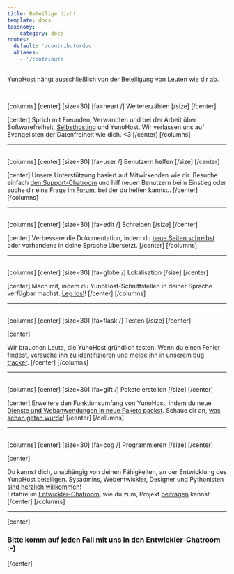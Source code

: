 ```yaml
---
title: Beteilige dich!
template: docs
taxonomy:
    category: docs
routes:
  default: '/contributordoc'
  aliases:
    - '/contribute'
---
```


<p class="lead">
YunoHost hängt ausschließlich von der Beteiligung von Leuten wie dir ab.
</p>

<hr style="margin-bottom: 30px;">

[columns]
[center]
[size=30]
[fa=heart /] Weitererzählen
[/size]
[/center]

[center]
Sprich mit Freunden, Verwandten und bei der Arbeit über Softwarefreiheit, [Selbsthosting](/overview/self_hosting) und YunoHost. Wir verlassen uns auf Evangelisten der Datenfreiheit wie dich. <3
[/center]
[/columns]

<hr style="margin-bottom: 30px;">

[columns]
[center]
[size=30]
[fa=user /] Benutzern helfen
[/size]
[/center]

[center]
Unsere Unterstützung basiert auf Mitwirkenden wie dir. Besuche einfach [den Support-Chatroom](/community/help) und hilf neuen Benutzern beim Einstieg oder suche dir eine Frage im [Forum](https://forum.yunohost.org), bei der du helfen kannst.</a>.
[/center]
[/columns]

<hr style="margin-bottom: 30px;">

[columns]
[center]
[size=30]
[fa=edit /] Schreiben
[/size]
[/center]

[center]
Verbessere die Dokumentation, indem du [neue Seiten schreibst](/write_documentation) oder vorhandene in deine Sprache übersetzt.
[/center]
[/columns]

<hr style="margin-bottom: 30px;">

[columns]
[center]
[size=30]
[fa=globe /] Lokalisation
[/size]
[/center]

[center]
Mach mit, indem du YunoHost-Schnittstellen in deiner Sprache verfügbar machst.
[Leg los!](https://translate.yunohost.org/)!
[/center]
[/columns]

<hr style="margin-bottom: 30px;">

[columns]
[center]
[size=30]
[fa=flask /] Testen
[/size]
[/center]

[center]

Wir brauchen Leute, die YunoHost gründlich testen. Wenn du einen Fehler findest, versuche ihn zu identifizieren und melde ihn in unserem [bug tracker](https://github.com/YunoHost/issues/issues).
[/center]
[/columns]

<hr style="margin-bottom: 30px;">

[columns]
[center]
[size=30]
[fa=gift /] Pakete erstellen
[/size]
[/center]

[center]
Erweitere den Funktionsumfang von YunoHost, indem du neue [Dienste und Webanwendungen in neue Pakete packst](/packaging_apps).
Schaue dir an, [was schon getan wurde](https://apps.yunohost.org)!
[/center]
[/columns]

<hr style="margin-bottom: 30px;">

[columns]
[center]
[size=30]
[fa=cog /] Programmieren
[/size]
[/center]

[center]

Du kannst dich, unabhängig von deinen Fähigkeiten, an der Entwicklung des YunoHost beteiligen.
Sysadmins, Webentwickler, Designer und Pythonisten [sind herzlich willkommen](https://github.com/YunoHost)!
<br>
Erfahre im [Entwickler-Chatroom](xmpp:dev@conference.yunohost.org?join), wie du zum, Projekt [beitragen](/contribute/dev/) kannst.
[/center]
[/columns]

---

[center]

### Bitte komm auf jeden Fall mit uns in den [Entwickler-Chatroom](/community/chat_rooms) :-)

[/center]
